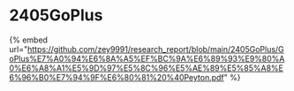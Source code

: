# 2405GoPlus



{% embed url="https://github.com/zey9991/research_report/blob/main/2405GoPlus/GoPlus%E7%A0%94%E6%8A%A5%EF%BC%9A%E6%89%93%E9%80%A0%E6%A8%A1%E5%9D%97%E5%8C%96%E5%AE%89%E5%85%A8%E6%96%B0%E7%94%9F%E6%80%81%20%40Peyton.pdf" %}
